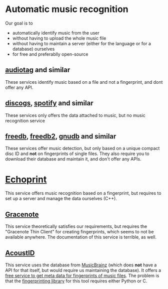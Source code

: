 # Automatic music recognition

Our goal is to 
- automatically identify music from the user 
- without having to upload the whole music file
- without having to maintain a server (either for the language or for a database) ourselves
- for free and preferablly open-source

## [audiotag](http://audiotag.info/) and similar

These services identify music based on a file and not a fingerprint, and dont offer any API.

## [discogs](http://www.discogs.com/), [spotify](https://developer.spotify.com/) and similar

These services only offers the data attached to music, but no music recognition service

## [freedb](http://www.freedb.org/), [freedb2](http://freedb2.org/), [gnudb](http://www.gnudb.org/) and similar

These services offer music detection, but only based on a unique compact disc ID and **not** on fingerprints of single files. They also require you to download their database and maintain it, and don't offer any APIs.

# [Echoprint](http://echoprint.me/)

This service offers music recognition based on a fingerprint, but requires to set up a server and manage the data ourselves (C++).

## [Gracenote](https://developer.gracenote.com)

This service theoretically satisfies our requirements, but requires the "Gracenote Thin Client" for creating fingerprints, which seems to not be available anywhere. The documentation of this service is terrible, as well.

##  [AcoustID](https://acoustid.org)

This service uses the database from [MusicBrainz](http://musicbrainz.org/) (which does **not** have a API for that itself, but would require us maintaining the database). It offers a [free service to get meta data for fingerprints of music files](https://acoustid.org/webservice#lookup). The problem is that the [fingerprinting library](https://acoustid.org/chromaprint) for this tool requires either Python or C.

